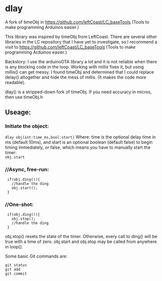 # dlay
A fork of timeObj in https://github.com/leftCoast/LC_baseTools (Tools to make programming Arduinos easier.)

This library was inspired by timeObj from LeftCoast.
There are several other libraries in the LC repository that I have yet to investigate,
so I recommend a visit to https://github.com/leftCoast/LC_baseTools (Tools to make programming Arduinos easier.)

Backstory:
I use the arduinoOTA library a lot and it is not reliable when there is any blocking code in the loop.
Working with millis fixes it, but using millis() can get messy.  I found timeObj and determined that
I could replace delay() altogether and hide the mess of millis. (It makes the code more readable).

dlay() is a stripped-down fork of timeObj. If you need accuracy in micros, then use timeObj.h

## Useage:
### Initiate the object:<br>
```dlay obj(int:time_ms,bool:start)```
Where:
   time is the optional delay time in ms (default 10ms), and
   start is an optional boolean (default false) to begin timing immediately,
   or false, which means you have to manually start the timer: <br>
```obj.start```

   ### //Async, free-run:<br>
     if(obj.ding()){
       //handle the ding
       obj.start();
     }

   ### //One-shot:<br>
     if(obj.ding()){
       obj.stop();
       //handle the ding
     }

   obj.stop() resets the state of the timer. Otherwise, every call to ding() will be true with a time of zero.
   obj.start and obj.stop may be called from anywhere in loop().
   
   Some basic Git commands are:
```
git status
git add
git commit
```
